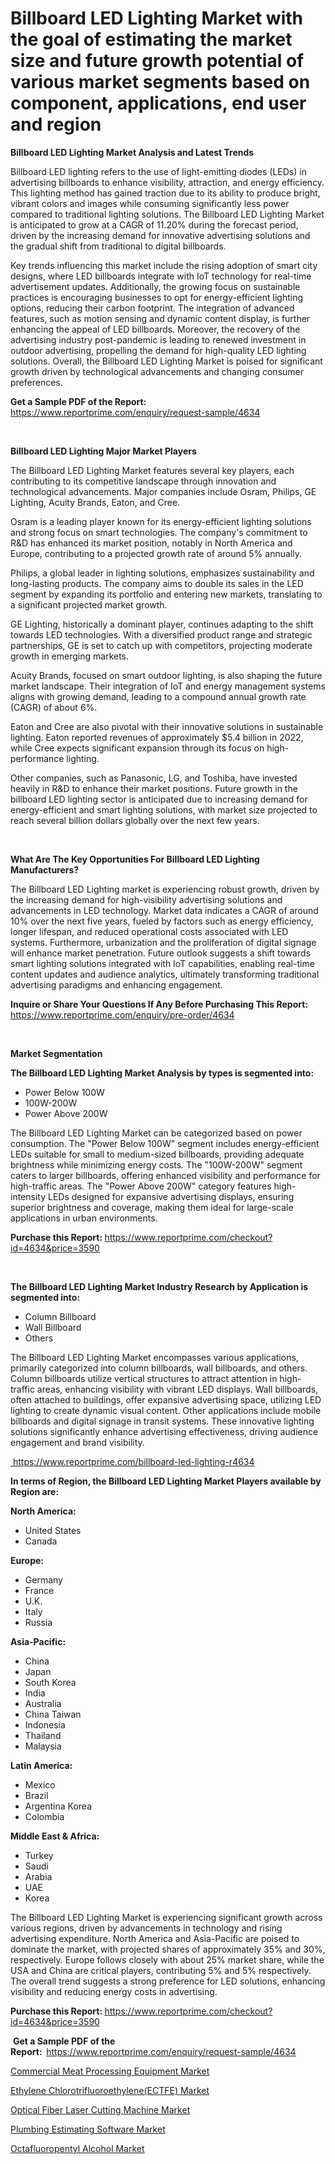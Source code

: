 <p><h1>Billboard LED Lighting Market with the goal of estimating the market size and future growth potential of various market segments based on component, applications, end user and region</h1></p><p><strong>Billboard LED Lighting Market Analysis and Latest Trends</strong></p>
<p><p>Billboard LED lighting refers to the use of light-emitting diodes (LEDs) in advertising billboards to enhance visibility, attraction, and energy efficiency. This lighting method has gained traction due to its ability to produce bright, vibrant colors and images while consuming significantly less power compared to traditional lighting solutions. The Billboard LED Lighting Market is anticipated to grow at a CAGR of 11.20% during the forecast period, driven by the increasing demand for innovative advertising solutions and the gradual shift from traditional to digital billboards.</p><p>Key trends influencing this market include the rising adoption of smart city designs, where LED billboards integrate with IoT technology for real-time advertisement updates. Additionally, the growing focus on sustainable practices is encouraging businesses to opt for energy-efficient lighting options, reducing their carbon footprint. The integration of advanced features, such as motion sensing and dynamic content display, is further enhancing the appeal of LED billboards. Moreover, the recovery of the advertising industry post-pandemic is leading to renewed investment in outdoor advertising, propelling the demand for high-quality LED lighting solutions. Overall, the Billboard LED Lighting Market is poised for significant growth driven by technological advancements and changing consumer preferences.</p></p>
<p><strong>Get a Sample PDF of the Report:&nbsp;</strong> <a href="https://www.reportprime.com/enquiry/request-sample/4634">https://www.reportprime.com/enquiry/request-sample/4634</a></p>
<p>&nbsp;</p>
<p><strong>Billboard LED Lighting Major Market Players</strong></p>
<p><p>The Billboard LED Lighting Market features several key players, each contributing to its competitive landscape through innovation and technological advancements. Major companies include Osram, Philips, GE Lighting, Acuity Brands, Eaton, and Cree. </p><p>Osram is a leading player known for its energy-efficient lighting solutions and strong focus on smart technologies. The company's commitment to R&D has enhanced its market position, notably in North America and Europe, contributing to a projected growth rate of around 5% annually.</p><p>Philips, a global leader in lighting solutions, emphasizes sustainability and long-lasting products. The company aims to double its sales in the LED segment by expanding its portfolio and entering new markets, translating to a significant projected market growth.</p><p>GE Lighting, historically a dominant player, continues adapting to the shift towards LED technologies. With a diversified product range and strategic partnerships, GE is set to catch up with competitors, projecting moderate growth in emerging markets.</p><p>Acuity Brands, focused on smart outdoor lighting, is also shaping the future market landscape. Their integration of IoT and energy management systems aligns with growing demand, leading to a compound annual growth rate (CAGR) of about 6%.</p><p>Eaton and Cree are also pivotal with their innovative solutions in sustainable lighting. Eaton reported revenues of approximately $5.4 billion in 2022, while Cree expects significant expansion through its focus on high-performance lighting.</p><p>Other companies, such as Panasonic, LG, and Toshiba, have invested heavily in R&D to enhance their market positions. Future growth in the billboard LED lighting sector is anticipated due to increasing demand for energy-efficient and smart lighting solutions, with market size projected to reach several billion dollars globally over the next few years.</p></p>
<p>&nbsp;</p>
<p><strong>What Are The Key Opportunities For Billboard LED Lighting Manufacturers?</strong></p>
<p><p>The Billboard LED Lighting market is experiencing robust growth, driven by the increasing demand for high-visibility advertising solutions and advancements in LED technology. Market data indicates a CAGR of around 10% over the next five years, fueled by factors such as energy efficiency, longer lifespan, and reduced operational costs associated with LED systems. Furthermore, urbanization and the proliferation of digital signage will enhance market penetration. Future outlook suggests a shift towards smart lighting solutions integrated with IoT capabilities, enabling real-time content updates and audience analytics, ultimately transforming traditional advertising paradigms and enhancing engagement.</p></p>
<p><strong>Inquire or Share Your Questions If Any Before Purchasing This Report:</strong> <a href="https://www.reportprime.com/enquiry/pre-order/4634">https://www.reportprime.com/enquiry/pre-order/4634</a></p>
<p>&nbsp;</p>
<p><strong>Market Segmentation</strong></p>
<p><strong>The Billboard LED Lighting Market Analysis by types is segmented into:</strong></p>
<p><ul><li>Power Below 100W</li><li>100W-200W</li><li>Power Above 200W</li></ul></p>
<p><p>The Billboard LED Lighting Market can be categorized based on power consumption. The "Power Below 100W" segment includes energy-efficient LEDs suitable for small to medium-sized billboards, providing adequate brightness while minimizing energy costs. The "100W-200W" segment caters to larger billboards, offering enhanced visibility and performance for high-traffic areas. The "Power Above 200W" category features high-intensity LEDs designed for expansive advertising displays, ensuring superior brightness and coverage, making them ideal for large-scale applications in urban environments.</p></p>
<p><strong>Purchase this Report:&nbsp;</strong><a href="https://www.reportprime.com/checkout?id=4634&price=3590">https://www.reportprime.com/checkout?id=4634&price=3590</a></p>
<p>&nbsp;</p>
<p><strong>The Billboard LED Lighting Market Industry Research by Application is segmented into:</strong></p>
<p><ul><li>Column Billboard</li><li>Wall Billboard</li><li>Others</li></ul></p>
<p><p>The Billboard LED Lighting Market encompasses various applications, primarily categorized into column billboards, wall billboards, and others. Column billboards utilize vertical structures to attract attention in high-traffic areas, enhancing visibility with vibrant LED displays. Wall billboards, often attached to buildings, offer expansive advertising space, utilizing LED lighting to create dynamic visual content. Other applications include mobile billboards and digital signage in transit systems. These innovative lighting solutions significantly enhance advertising effectiveness, driving audience engagement and brand visibility.</p></p>
<p><a href="https://www.reportprime.com/billboard-led-lighting-r4634">&nbsp;https://www.reportprime.com/billboard-led-lighting-r4634</a></p>
<p><strong>In terms of Region, the Billboard LED Lighting Market Players available by Region are:</strong></p>
<p>
    <p> <strong> North America: </strong>
        <ul>
            <li>United States</li>
            <li>Canada</li>
        </ul>
        </p> 
    <p> <strong> Europe: </strong>
        <ul>
            <li>Germany</li>
            <li>France</li>
            <li>U.K.</li>
            <li>Italy</li>
            <li>Russia</li>
        </ul>
        </p> 
    <p> <strong> Asia-Pacific: </strong>
        <ul>
            <li>China</li>
            <li>Japan</li>
            <li>South Korea</li>
            <li>India</li>
            <li>Australia</li>
            <li>China Taiwan</li>
            <li>Indonesia</li>
            <li>Thailand</li>
            <li>Malaysia</li>
        </ul>
        </p> 
    <p> <strong> Latin America: </strong>
        <ul>
            <li>Mexico</li>
            <li>Brazil</li>
            <li>Argentina Korea</li>
            <li>Colombia</li>
        </ul>
        </p> 
    <p> <strong> Middle East & Africa: </strong>
        <ul>
            <li>Turkey</li>
            <li>Saudi</li>
            <li>Arabia</li>
            <li>UAE</li>
            <li>Korea</li>
        </ul>
    </p>
    </p>
<p><p>The Billboard LED Lighting Market is experiencing significant growth across various regions, driven by advancements in technology and rising advertising expenditure. North America and Asia-Pacific are poised to dominate the market, with projected shares of approximately 35% and 30%, respectively. Europe follows closely with about 25% market share, while the USA and China are critical players, contributing 5% and 5% respectively. The overall trend suggests a strong preference for LED solutions, enhancing visibility and reducing energy costs in advertising.</p></p>
<p><strong>Purchase this Report: </strong><a href="https://www.reportprime.com/checkout?id=4634&price=3590">https://www.reportprime.com/checkout?id=4634&price=3590</a></p>
<p>&nbsp;<strong>Get a Sample PDF of the Report:&nbsp;&nbsp;</strong><a href="https://www.reportprime.com/enquiry/request-sample/4634">https://www.reportprime.com/enquiry/request-sample/4634</a></p>
<p><strong></strong></p>
<p><p><a href="https://www.linkedin.com/pulse/commercial-meat-processing-equipment-market-essentials-key-oovic?trackingId=dKoO7ZZNTY%2BTd2GV1dI9ag%3D%3D">Commercial Meat Processing Equipment Market</a></p><p><a href="https://issuu.com/reportprime-2/docs/ethylene-chlorotrifluoroethyleneect_89feac0fbf3254">Ethylene Chlorotrifluoroethylene(ECTFE) Market</a></p><p><a href="https://www.linkedin.com/pulse/global-perspectives-optical-fiber-laser-cutting-machine-qcpnc?trackingId=L5SJiu12RB2RtzwJj2iuzw%3D%3D">Optical Fiber Laser Cutting Machine Market</a></p><p><a href="https://www.linkedin.com/pulse/plumbing-estimating-software-market-strategic-insights-xuaje?trackingId=i3Qsa%2FoHRSWjvx7u4hayRQ%3D%3D">Plumbing Estimating Software Market</a></p><p><a href="https://issuu.com/reportprime-2/docs/octafluoropentyl-alcohol-market-siz_b9415cf258a36c">Octafluoropentyl Alcohol Market</a></p></p>